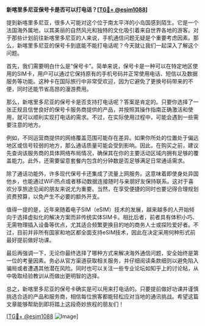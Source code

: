 **新喀里多尼亚保号卡是否可以打电话？[[TG💪+ @esim1088](https://t.me/s/esim1088)]**

提到新喀里多尼亚，很多人可能对这个位于南太平洋的小岛国感到陌生。它是一个法国海外属地，以其美丽的自然风光和独特的文化吸引着来自世界各地的游客。对于那些计划前往新喀里多尼亚的人来说，手机通信问题无疑是个重要考虑因素。那么，新喀里多尼亚的保号卡到底能不能打电话呢？今天就让我们一起深入了解这个问题。

首先，我们需要明白什么是“保号卡”。简单来说，保号卡是一种可以在特定地区使用的SIM卡，用户可以通过它保持原有的手机号码并正常使用电话、短信以及数据服务等功能。这种卡在国际旅行中非常受欢迎，因为它避免了更换号码带来的不便，同时还能节省高昂的漫游费用。

那么，新喀里多尼亚的保号卡是否支持打电话呢？答案是肯定的。只要你选择了一张正规且信誉良好的保号卡服务商提供的产品，并按照其操作指南正确激活和使用，就可以顺利实现打电话的需求。不过，在实际使用过程中，可能会遇到一些需要注意的地方。

例如，不同运营商提供的网络覆盖范围可能存在差异。如果你所处的位置处于偏远地区或信号较弱的地方，那么通话质量可能会受到影响。因此，在购买之前，建议先查询该服务商的具体网络布局情况，确保其在你的主要活动区域内拥有足够的覆盖能力。此外，还需要留意套餐内包含的分钟数是否足够满足日常通话需求。

除了通话功能外，许多现代保号卡还集成了流量上网服务。这意味着即使身处异国他乡，也能通过WiFi热点或者移动数据连接随时与亲朋好友保持联系。这对于喜欢分享旅途见闻的朋友来说尤为重要。当然，在享受便捷的同时也要记得合理规划资费预算，以免产生不必要的额外开支。

值得一提的是，近年来随着电子SIM（eSIM）技术的发展，越来越多的人开始倾向于选择虚拟化的解决方案而非传统实体SIM卡。相比后者，前者具有体积小巧、无需物理插入设备等优点，尤其适合频繁更换目的地的商务人士或探险爱好者。不过，目前并非所有国家和地区都全面支持eSIM技术，因此在决定采用何种形式前最好提前做好功课。

最后再强调一下，无论你最终选择了哪种方式来解决海外通信问题，安全始终是第一位的考量因素。务必从官方渠道获取相关服务，并仔细阅读条款细则以避免陷入骗局或者遭遇其他潜在风险。同时也可以关注一些专业论坛如知乎上的讨论帖，从中吸取经验教训从而做出更明智的选择。

总之，新喀里多尼亚的保号卡确实是可以用来打电话的。只要提前做好功课并谨慎挑选合适的产品和服务商，相信每位旅客都能轻松应对当地的通讯挑战。希望这篇文章能够帮助到即将踏上这段奇妙旅程的朋友们！

[[TG💪+ @esim1088](https://t.me/s/esim1088) ![Image](https://i.postimg.cc/4NQfJmqS/Snipaste-2025-05-13-00-14-12.png)]